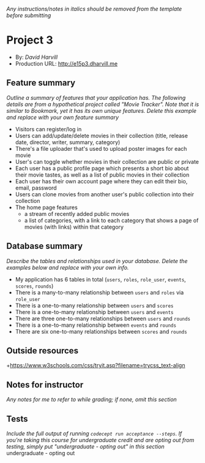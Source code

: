 *Any instructions/notes in italics should be removed from the template before submitting*

# Project 3
+ By: *David Harvill*
+ Production URL: <http://e15p3.dharvill.me>

## Feature summary
*Outline a summary of features that your application has. The following details are from a hypothetical project called "Movie Tracker". Note that it is similar to Bookmark, yet it has its own unique features. Delete this example and replace with your own feature summary*

+ Visitors can register/log in
+ Users can add/update/delete movies in their collection (title, release date, director, writer, summary, category)
+ There's a file uploader that's used to upload poster images for each movie
+ User's can toggle whether movies in their collection are public or private
+ Each user has a public profile page which presents a short bio about their movie tastes, as well as a list of public movies in their collection
+ Each user has their own account page where they can edit their bio, email, password
+ Users can clone movies from another user's public collection into their collection
+ The home page features
  + a stream of recently added public movies
  + a list of categories, with a link to each category that shows a page of movies (with links) within that category

  
## Database summary
*Describe the tables and relationships used in your database. Delete the examples below and replace with your own info.*

+ My application has 6 tables in total (`users`, `roles`, `role_user`, `events`, `scores`, `rounds`)
+ There is a many-to-many relationship between `users` and `roles` via `role_user`
+ There is a one-to-many relationship between `users` and `scores`
+ There is a one-to-many relationship between `users` and `events`
+ There are three one-to-many relationships between `users` and `rounds`
+ There is a one-to-many relationship between `events` and `rounds`
+ There are six one-to-many relationships between `scores` and `rounds`

## Outside resources
+https://www.w3schools.com/css/tryit.asp?filename=trycss_text-align

## Notes for instructor
*Any notes for me to refer to while grading; if none, omit this section*

## Tests
*Include the full output of running `codecept run acceptance --steps`. If you’re taking this course for undergraduate credit and are opting out from testing, simply put "undergraduate - opting out" in this section*  
undergraduate - opting out